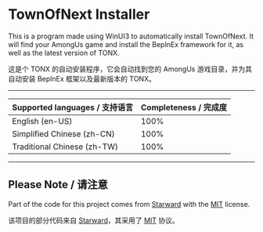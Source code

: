 # TownOfNext Installer

This is a program made using WinUI3 to automatically install TownOfNext. It will find your AmongUs game and install the BepInEx framework for it, as well as the latest version of TONX.

这是个 TONX 的自动安装程序，它会自动找到您的 AmongUs 游戏目录，并为其自动安装 BepInEx 框架以及最新版本的 TONX。

---

| Supported languages / 支持语言 | Completeness / 完成度 |
| ------------------------------ | --------------------- |
| English (en-US)                | 100%                  |
| Simplified Chinese (zh-CN)     | 100%                  |
| Traditional Chinese (zh-TW)    | 100%                  |

---

## Please Note / 请注意

Part of the code for this project comes from [Starward](https://github.com/Scighost/Starward) with the [MIT](https://github.com/Scighost/Starward/blob/main/LICENSE) license.

该项目的部分代码来自  [Starward](https://github.com/Scighost/Starward)，其采用了 [MIT](https://github.com/Scighost/Starward/blob/main/LICENSE) 协议。